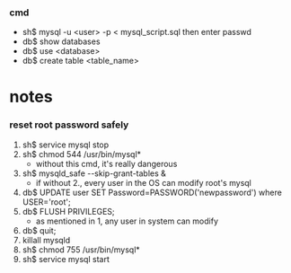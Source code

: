 ### cmd
+ sh$ mysql -u \<user\> -p < mysql_script.sql
    then enter passwd
+ db$ show databases
+ db$ use \<database\>
+ db$ create table \<table_name\>

# notes
### reset root password safely
1. sh$ service mysql stop
2. sh$ chmod 544 /usr/bin/mysql\*
    + without this cmd, it's really dangerous
3. sh$ mysqld_safe --skip-grant-tables &
    + if without 2., every user in the OS can modify root's mysql
4. db$ UPDATE user SET Password=PASSWORD('newpassword') where USER='root';
5. db$ FLUSH PRIVILEGES;
    + as mentioned in 1, any user in system can modify
6. db$ quit;
7. killall mysqld
8. sh$ chmod 755 /usr/bin/mysql\*
9. sh$ service mysql start
